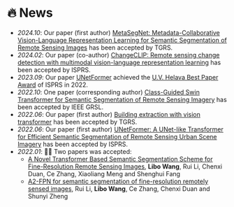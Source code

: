 # 🔥 News
- *2024.10*: Our paper (first author) [MetaSegNet: Metadata-Collaborative Vision-Language Representation Learning for Semantic Segmentation of Remote Sensing Images](https://ieeexplore.ieee.org/abstract/document/10716466) has been accepted by TGRS.
- *2024.02*: Our paper (co-author) [ChangeCLIP: Remote sensing change detection with multimodal vision-language representation learning](https://www.sciencedirect.com/science/article/abs/pii/S0924271624000042) has been accepted by ISPRS.
- *2023.09*: Our paper [UNetFormer](https://www.sciencedirect.com/science/article/pii/S0924271622001654) achieved the [U.V. Helava Best Paper Award](https://www.isprs.org/society/awards/helava/2022.aspx) of ISPRS in 2022.
- *2022.10*: One paper (corresponding author) [Class-Guided Swin Transformer for Semantic Segmentation of Remote Sensing Imagery](https://ieeexplore.ieee.org/abstract/document/9921210) has been accepted by IEEE GRSL.
- *2022.06*: Our paper (first author) [Building extraction with vision transformer](https://ieeexplore.ieee.org/document/9808187) has been accepted by TGRS.
- *2022.06*: Our paper (first author) [UNetFormer: A UNet-like Transformer for Efficient Semantic Segmentation of Remote Sensing Urban Scene Imagery](https://www.sciencedirect.com/science/article/pii/S0924271622001654) has been accepted by ISPRS.
- *2022.01*: 🎉🎉 Two papers was accepted:
  - [A Novel Transformer Based Semantic Segmentation Scheme for Fine-Resolution Remote Sensing Images](https://ieeexplore.ieee.org/abstract/document/9681903), **Libo Wang**, Rui Li, Chenxi Duan, Ce Zhang, Xiaoliang Meng and Shenghui Fang
  - [A2-FPN for semantic segmentation of fine-resolution remotely sensed images](https://www.tandfonline.com/doi/full/10.1080/01431161.2022.2030071), Rui Li, **Libo Wang**, Ce Zhang, Chenxi Duan and Shunyi Zheng 